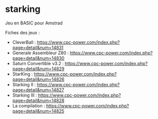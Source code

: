 # starking
Jeu en BASIC pour Amstrad

Fiches des jeux :

- CleverBall : https://www.cpc-power.com/index.php?page=detail&num=14831
- Generale Assembleur Z80 : https://www.cpc-power.com/index.php?page=detail&num=14830
- Saturn Convertible v3.2 : https://www.cpc-power.com/index.php?page=detail&num=14829
- StarKing : https://www.cpc-power.com/index.php?page=detail&num=14826
- Starking II : https://www.cpc-power.com/index.php?page=detail&num=14827
- Starking III : https://www.cpc-power.com/index.php?page=detail&num=14828
- La compilation : https://www.cpc-power.com/index.php?page=detail&num=14825
